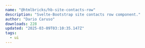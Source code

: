 ```yaml
---
name: "@htmlbricks/hb-site-contacts-row"
description: "Svelte-Bootstrap site contacts row component."
author: "Dario Caruso"
downloads: 228
updated: "2025-03-09T03:10:35.147Z"
tags: 
  - ui
---
```

